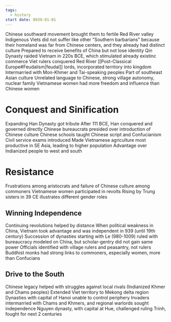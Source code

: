 ```yaml
---
tags:
  - history
start date: 0939-01-01
---
```

Chinese southward movement brought them to fertile Red River valley
Indigenous Viets did not suffer like other "Southern barbarians" because their homeland was far from Chinese centers, and they already had distinct culture
Prepared to receive benefits of China but not lose identity
Qin Dynasty raided Vietnam in 220s BCE, which stimulated already existinc commerce
Viet rulers conquered Red River [[Post-Classical Europe#Feudalism|feudal]] lords, incorporated territory into kingdom
Intermarried with Mon-Khmer and Tai-speaking peoples
Part of southeast Asian culture
Unrelated language to Chinese, strong village autonomy, nuclear family
Vietnamese women had more freedom and influence than Chinese women
# Conquest and Sinification
Expanding Han Dynasty got tribute
After 111 BCE, Han conquered and governed directly
Chinese bureaucrats presided over introduction of Chinese culture
Chinese schools taught Chinese script and Confucianism
Civil service exams introduced
Made Vietnamese agriculture most productive in SE Asia, leading to higher population
Advantage over Indianized people to west and south
# Resistance
Frustrations among aristocrats and failure of Chinese culture among commoners
Vietnamese women participated in revolts
Rising by Trung sisters in 39 CE illustrates different gender roles
## Winning Independence
Continuing revolutions helped by distance
When political weakness in China, Vietnam took advantage and was independent in 939 (until 19th century)
Succession of dynasties starting with Le (980-1009) ruled with bureaucracy modeled on China, but scholar-gentry did not gain same power
Officials identified with village rulers and peasantry, not rulers
Buddhist monks had strong links to commoners, especially women, more than Confucians
## Drive to the South
Chinese legacy helped with struggles against local rivals (Indianized Khmer and Chams peoples)
Extended Viet territory to Mekong delta region
Dynasties with capital of Hanoi unable to control periphery
Invaders intermarried with Chams and Khmers, and regional warlords sought independence
Nguyen dynasty, with capital at Hue, challenged ruling Trinh, fought for next 2 centuries